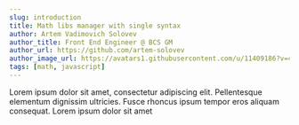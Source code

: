 ```yaml
---
slug: introduction
title: Math libs manager with single syntax
author: Artem Vadimovich Solovev
author_title: Front End Engineer @ BCS GM
author_url: https://github.com/artem-solovev
author_image_url: https://avatars1.githubusercontent.com/u/11409186?v=4
tags: [math, javascript]
---
```


Lorem ipsum dolor sit amet, consectetur adipiscing elit. Pellentesque elementum dignissim ultricies. Fusce rhoncus ipsum tempor eros aliquam consequat. Lorem ipsum dolor sit amet
